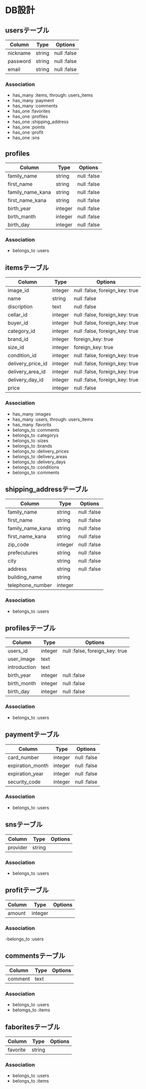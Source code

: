 # DB設計

## usersテーブル
|Column|Type|Options|
|------|----|-------|
|nickname|string|null :false|
|password|string|null :false|
|email|string|null :false|

### Association
- has_many :items, through: users_items
- has_many :payment
- has_many :comments
- has_one :favorites
- has_one :profiles
- has_one :shipping_address
- has_one :points
- has_one :profit
- has_one :sns

## profiles
|Column|Type|Options|
|------|----|-------|
|family_name|string|null :false|
|first_name|string|null :false|
|family_name_kana|string|null :false|
|first_name_kana|string|null :false|
|birth_year|integer|null :false|
|birth_manth|integer|null :false|
|birth_day|integer|null :false|

### Association
- belongs_to :users

## itemsテーブル
|Column|Type|Options|
|------|----|-------|
|image_id|integer|null :false, foreign_key: true| 
|name|string|null :false|
|discription|text|null :false|
|cellar_id|integer|null :false, foreign_key: true|
|buyer_id|integer|hull :false, foreign_key: true|
|category_id|integer|null :false, foreign_key: true|
|brand_id|integer|foreign_key: true|
|size_id|integer|foreign_key: true|
|condition_id|integer|null :false, foreign_key: true|
|delivery_price_id|integer|null :false, foreign_key: true|
|delivery_area_id|integer|null :false, foreign_key: true|
|delivery_day_id|integer|null :false, foreign_key: true|
|price|integer|null :false|

### Association
- has_many :images
- has_many :users, through: users_items
- has_many :favorits
- belongs_to :comments
- belongs_to :categorys
- belongs_to :sizes
- belongs_to :brands
- belongs_to :delivery_prices
- belongs_to :delivery_areas
- belongs_to :delivery_days
- belongs_to :conditions
- belongs_to :comments

## shipping_addressテーブル
|Column|Type|Options|
|------|----|-------|
|family_name|string|null :false|
|first_name|string|null :false|
|family_name_kana|string|null :false|
|first_name_kana|string|null :false|
|zip_code|integer|null :false|
|prefecutures|string|null :false|
|city|string|null :false|
|address|string|null :false|
|building_name|string||
|telephone_number|integer||

### Association
- belongs_to :users

## profilesテーブル
|Column|Type|Options|
|------|----|-------|
|users_id|integer|null :false, foreign_key: true|
|user_image|text||
|introduction|text||
|birth_year|integer|null :false|
|birth_month|integer|null :false|
|birth_day|integer|null :false|

### Association
- belongs_to :users

## paymentテーブル
|Column|Type|Options|
|------|----|-------|
|card_number|integer|null :false|
|expiration_month|integer|null :false|
|expiration_year|integer|null :false|
|security_code|integer|null :false|

### Association
- belongs_to :users

## snsテーブル
|Column|Type|Options|
|------|----|-------|
|provider|string||


### Association
- belongs_to :users

## profitテーブル
|Column|Type|Options|
|------|----|-------|
|amount|integer||

### Association
-belongs_to :users

## commentsテーブル
|Column|Type|Options|
|------|----|-------|
|comment|text||

### Association
- belongs_to :users
- belomgs_to :items

## faboritesテーブル
|Column|Type|Options|
|------|----|-------|
|favorite|string||

### Association
- belongs_to :users
- belongs_to :items
